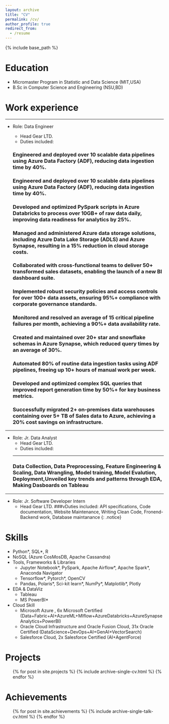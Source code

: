 ```yaml
---
layout: archive
title: "CV"
permalink: /cv/
author_profile: true
redirect_from:
  - /resume
---
```


{% include base_path %}

Education
======
* Micromaster Program in Statistic and Data Science (MIT,USA)
* B.Sc in Computer Science and Engineering (NSU,BD)


Work experience
======

---
* Role: Data Engineer  
  * Head Gear LTD.  
  * Duties included: 
  ### Engineered and deployed over 10 scalable data pipelines using Azure Data Factory (ADF), reducing data ingestion time by 40%.  
  ### Engineered and deployed over 10 scalable data pipelines using Azure Data Factory (ADF), reducing data ingestion time by 40%.

  ###  Developed and optimized PySpark scripts in Azure Databricks to process over 10GB+ of raw data daily, improving data readiness for analytics by 25%.

  ###  Managed and administered Azure data storage solutions, including Azure Data Lake Storage (ADLS) and Azure Synapse, resulting in a 15% reduction in cloud storage costs.

  ###  Collaborated with cross-functional teams to deliver 50+ transformed sales datasets, enabling the launch of a new BI dashboard suite.

  ###  Implemented robust security policies and access controls for over 100+ data assets, ensuring 95%+ compliance with corporate governance standards.

  ###  Monitored and resolved an average of 15 critical pipeline failures per month, achieving a 90%+ data availability rate.

  ###  Created and maintained over 20+ star and snowflake schemas in Azure Synapse, which reduced query times by an average of 30%.

  ###  Automated 80% of routine data ingestion tasks using ADF pipelines, freeing up 10+ hours of manual work per week.

  ###  Developed and optimized complex SQL queries that improved report generation time by 50%+ for key business metrics.

  ###  Successfully migrated 2+ on-premises data warehouses containing over 5+ TB of Sales data to Azure, achieving a 20% cost savings on infrastructure.
  
---
* Role: Jr. Data Analyst
  * Head Gear LTD.
  * Duties included:
  --- 
  ### Data Collection, Data Preprocessing, Feature Engineering & Scaling, Data Wrangling, Model training, Model Evalution, Deployment,Unveiled key trends and patterns through EDA, Making Dasboards on Tableau


---
* Role: Jr. Software Developer Intern
  * Head Gear LTD.
###vDuties included: API specifications, Code documentation, Website Maintenance, Writing Clean Code, Fronend-Backend work, Database maintanance
{: .notice}
  
Skills
======
* Python*, SQL*, R
* NoSQL (Azure CosMosDB, Apache Cassandra)
* Tools, Frameworks & Libraries
  * Jupyter Notebook*, PySpark, Apache Airflow*, Apache Spark*, Anaconda Navigator
  * Tensorflow*, Pytorch*, OpenCV
  * Pandas, Polaris*, Sci-kit learn*, NumPy*, Matplotlib*, Plotly
* EDA & DataViz 
  * Tableau 
  * MS PowerBI*
* Cloud Skill
  * Microsoft Azure , 6x Microsoft Certified (Data+Fabric+AI+AzureML+Mlflow+AzureDatabricks+AzureSynapseAnalytics+PowerBI)
  * Oracle Cloud Infrastructure and Oracle Fusion Cloud,  31x Oracle Certified (DataScience+DevOps+AI+GenAI+VectorSearch)
  * Salesforce Cloud, 2x Salesforce Certified (AI+AgentForce)
 
Projects
======
  <ul>{% for post in site.projects %}
    {% include archive-single-cv.html %}
  {% endfor %}</ul>

Achievements
======
  <ul>{% for post in site.achievements %}
    {% include archive-single-talk-cv.html %}
  {% endfor %}</ul>
  
